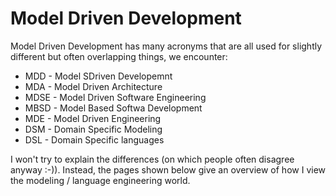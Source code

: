 # Model Driven Development

Model Driven Development has many acronyms that are all used for slightly different but often overlapping things, we encounter:
 
- MDD - Model SDriven Developemnt
- MDA - Model Driven Architecture
- MDSE - Model Driven Software Engineering
- MBSD - Model Based Softwa Development 
- MDE - Model Driven Engineering
- DSM - Domain Specific Modeling
- DSL - Domain Specific languages

I won't try to explain the differences (on which people often disagree anyway :-)).
Instead, the pages shown below give an overview of how I view the modeling / language engineering world.



